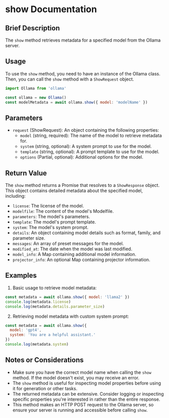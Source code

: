 # show Documentation

## Brief Description
The `show` method retrieves metadata for a specified model from the Ollama server.

## Usage
To use the `show` method, you need to have an instance of the Ollama class. Then, you can call the `show` method with a `ShowRequest` object.

```javascript
import Ollama from 'ollama'

const ollama = new Ollama()
const modelMetadata = await ollama.show({ model: 'modelName' })
```

## Parameters
- `request` (ShowRequest): An object containing the following properties:
  - `model` (string, required): The name of the model to retrieve metadata for.
  - `system` (string, optional): A system prompt to use for the model.
  - `template` (string, optional): A prompt template to use for the model.
  - `options` (Partial<Options>, optional): Additional options for the model.

## Return Value
The `show` method returns a Promise that resolves to a `ShowResponse` object. This object contains detailed metadata about the specified model, including:

- `license`: The license of the model.
- `modelfile`: The content of the model's Modelfile.
- `parameters`: The model's parameters.
- `template`: The model's prompt template.
- `system`: The model's system prompt.
- `details`: An object containing model details such as format, family, and parameter size.
- `messages`: An array of preset messages for the model.
- `modified_at`: The date when the model was last modified.
- `model_info`: A Map containing additional model information.
- `projector_info`: An optional Map containing projector information.

## Examples

1. Basic usage to retrieve model metadata:

```javascript
const metadata = await ollama.show({ model: 'llama2' })
console.log(metadata.license)
console.log(metadata.details.parameter_size)
```

2. Retrieving model metadata with custom system prompt:

```javascript
const metadata = await ollama.show({
  model: 'gpt4',
  system: 'You are a helpful assistant.'
})
console.log(metadata.system)
```

## Notes or Considerations
- Make sure you have the correct model name when calling the `show` method. If the model doesn't exist, you may receive an error.
- The `show` method is useful for inspecting model properties before using it for generation or other tasks.
- The returned metadata can be extensive. Consider logging or inspecting specific properties you're interested in rather than the entire response.
- This method makes an HTTP POST request to the Ollama server, so ensure your server is running and accessible before calling `show`.